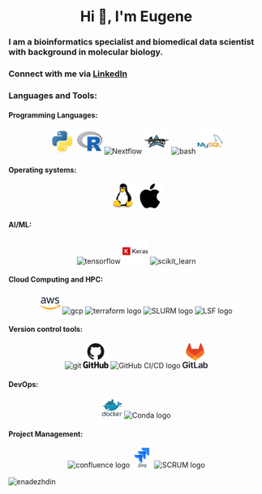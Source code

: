 <h1 align="center">Hi 👋, I'm Eugene</h1>
<h3 align="left">I am a bioinformatics specialist and biomedical data scientist with background in molecular biology.</h3>

<!-- <h3 align="left">Connect with me via <a class="no-underline" href="www.linkedin.com/in/eugene-nadezhdin-3467072" target="_blank" rel="noreferrer"> LinkedIn </a></h3> -->

### Connect with me via [LinkedIn](https://www.linkedin.com/in/eugene-nadezhdin-3467072)

<h3 align="left">Languages and Tools:</h3>

<h4 align="left">Programming Languages:</h4>
 <div align="center">

  <a href="https://www.python.org" target="_blank" rel="noreferrer" style="text-decoration: none;"> <img src="https://raw.githubusercontent.com/devicons/devicon/master/icons/python/python-original.svg" title="Python" alt="python" width="50" height="50"/> </a> <a href="https://www.r-project.org" target="_blank" rel="noreferrer" style="text-decoration: none;"> <img src="https://github.com/devicons/devicon/blob/master/icons/r/r-original.svg" title="R" alt="R logo" height="50" width="50"/> </a> <a href="https://www.nextflow.io" target="_blank" rel="noreferrer" style="text-decoration: none;"> <img src="https://www.nextflow.io/img/nextflow2014_no-bg.png" title="Nextflow" alt="Nextflow" height="50" width="140"/> </a> <a href="https://groovy-lang.org" target="_blank" rel="noreferrer" style="text-decoration: none;"> <img src="https://github.com/devicons/devicon/blob/master/icons/groovy/groovy-original.svg" title="Groovy" alt="Groovy" height="50" width="50"/> </a> <a href="https://www.gnu.org/software/bash/" target="_blank" rel="noreferrer" style="text-decoration: none;"> <img src="https://www.vectorlogo.zone/logos/gnu_bash/gnu_bash-icon.svg" title="Bash" alt="bash" width="50" height="50"/> </a> <a href="https://www.mysql.com/" target="_blank" rel="noreferrer" style="text-decoration: none;"> <img src="https://raw.githubusercontent.com/devicons/devicon/master/icons/mysql/mysql-original-wordmark.svg" title="MySQL" alt="mysql" width="50" height="50"/> </a>
 </div>

<h4 align="left">Operating systems:</h4>
 <div align="center">

  <a href="https://www.linux.org" target="_blank" rel="noreferrer" style="text-decoration: none;"> <img src="https://github.com/devicons/devicon/blob/master/icons/linux/linux-original.svg" title="Linux" alt="Linux" width="50" height="50"/> </a> <a href="https://www.apple.com" target="_blank" rel="noreferrer" style="text-decoration: none;"> <img src="https://github.com/devicons/devicon/blob/master/icons/apple/apple-original.svg" title="MacOS" alt="MacOS" width="50" height="50"/> </a>
 </div>

<h4 align="left">AI/ML:</h4>
 <div align="center">

  <a href="https://www.tensorflow.org" target="_blank" rel="noreferrer" style="text-decoration: none;"> <img src="https://www.vectorlogo.zone/logos/tensorflow/tensorflow-icon.svg" title="Tensorflow" alt="tensorflow" width="50" height="50"/> </a> <a href="https://keras.io" target="_blank" rel="noreferrer" style="text-decoration: none;"> <img src="https://github.com/devicons/devicon/blob/master/icons/keras/keras-original-wordmark.svg" title="Keras" alt="keras logo" width="50" height="50"/> </a> <a href="https://scikit-learn.org/" target="_blank" rel="noreferrer" style="text-decoration: none;"> <img src="https://upload.wikimedia.org/wikipedia/commons/0/05/Scikit_learn_logo_small.svg" title="scikit-learn" alt="scikit_learn" width="50" height="50"/> </a>
 </div>

<h4 align="left">Cloud Computing and HPC:</h4>
 <div align="center">

  <a href="https://aws.amazon.com" target="_blank" rel="noreferrer" style="text-decoration: none;"> <img src="https://raw.githubusercontent.com/devicons/devicon/master/icons/amazonwebservices/amazonwebservices-original-wordmark.svg" alt="aws" width="40" height="40"/> </a> <a href="https://cloud.google.com" target="_blank" rel="noreferrer" style="text-decoration: none;"> <img src="https://www.vectorlogo.zone/logos/google_cloud/google_cloud-icon.svg" alt="gcp" width="40" height="40"/> </a> <a href="https://www.terraform.io" target="_blank" rel="noreferrer" style="text-decoration: none;"> <img src="https://cdn.jsdelivr.net/gh/devicons/devicon/icons/terraform/terraform-original.svg" height="40" title="Terraform" alt="terraform logo"/> </a> <a href="https://slurm.schedmd.com/" target="_blank" rel="noreferrer" style="text-decoration: none;"> <img src="https://upload.wikimedia.org/wikipedia/commons/thumb/3/3a/Slurm_logo.svg/1200px-Slurm_logo.svg.png" title="Slurm" height="40" alt="SLURM logo"/> </a> <a href="https://cloud.ibm.com/catalog/content/ibm-spectrum-lsf" target="_blank" rel="noreferrer" style="text-decoration: none;"> <img src="https://higherlogicdownload.s3.amazonaws.com/IMWUC/6391a864-1394-4296-9524-784ee59c6af2/UploadedImages/SpectrumComputeFamily_LSF-HorizontalColorWhite.png" title="LSF" height="40" alt="LSF logo"/> </a>
</div>

<h4 align="left">Version control tools:</h4>
 <div align="center">

  <a href="https://git-scm.com/" target="_blank" rel="noreferrer" style="text-decoration: none;"> <img src="https://www.vectorlogo.zone/logos/git-scm/git-scm-icon.svg" title="Git" title="Git" alt="git" width="40" height="40"/> </a> <a href="https://github.com/" target="_blank" rel="noreferrer" style="text-decoration: none;"> <img src="https://github.com/devicons/devicon/blob/master/icons/github/github-original-wordmark.svg" title="GitHub" alt="Github logo" height="50" width="50"/> </a> <a href="https://github.com/features/actions" target="_blank" rel="noreferrer" style="text-decoration: none;"> <img src="https://www.svgrepo.com/show/306098/githubactions.svg" title="GitHub Actions" alt="GitHub CI/CD logo" height="50" width="50"/> </a> <a href="https://gitlab.com/" target="_blank" rel="noreferrer" style="text-decoration: none;"> <img src="https://github.com/devicons/devicon/blob/master/icons/gitlab/gitlab-original-wordmark.svg" title="GitLab" alt="Gitlab logo" height="50" width="50"/> </a>
 </div>

<h4 align="left">DevOps:</h4>
 <div align="center">

  <a href="https://www.docker.com/" target="_blank" rel="noreferrer" style="text-decoration: none;"> <img src="https://raw.githubusercontent.com/devicons/devicon/master/icons/docker/docker-original-wordmark.svg" title="Docker" alt="docker" width="40" height="40"/> </a> <a href="https://anaconda.org/anaconda/conda" target="_blank" rel="noreferrer" style="text-decoration: none;"> <img src="https://docs.crc.nd.edu/_images/conda.png" title="Conda" alt="Conda logo" width="80" height="50"/> </a>
 </div>

<h4 align="left">Project Management:</h4>
 <div align="center">

  <a href="https://www.atlassian.com/software/confluence" target="_blank" rel="noreferrer" style="text-decoration: none;"> <img src="https://cdn.jsdelivr.net/gh/devicons/devicon/icons/confluence/confluence-original.svg" title="Confluence" alt="confluence logo" height="40"/> </a> <a href="https://www.atlassian.com/software/jira" target="_blank" rel="noreferrer" style="text-decoration: none;"> <img src="https://github.com/devicons/devicon/blob/master/icons/jira/jira-original-wordmark.svg" title="Jira" alt="Jira logo" height="40"/> </a><a href="https://www.scrum.org" target="_blank" rel="noreferrer" style="text-decoration: none;"> <img src="https://cdn-icons-png.flaticon.com/512/5108/5108574.png" title="SCRUM" alt="SCRUM logo" height="40"/> </a>
 </div>



<p><img align="center" src="https://github-readme-stats.vercel.app/api/top-langs?username=enadezhdin&show_icons=true&locale=en&layout=compact" alt="enadezhdin" /></p>
